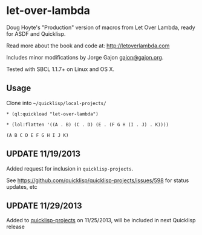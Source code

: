 let-over-lambda
===============

Doug Hoyte's "Production" version of macros from Let Over Lambda, ready for ASDF and Quicklisp.

Read more about the book and code at: http://letoverlambda.com

Includes minor modifications by Jorge Gajon <gajon@gajon.org>.

Tested with SBCL 1.1.7+ on Linux and OS X.

Usage
-----

Clone into `~/quicklisp/local-projects/`

    * (ql:quickload "let-over-lambda")
    
    * (lol:flatten '((A . B) (C . D) (E . (F G H (I . J) . K))))
    
    (A B C D E F G H I J K)

UPDATE 11/19/2013
-----------------

Added request for inclusion in `quicklisp-projects`.

See https://github.com/quicklisp/quicklisp-projects/issues/598 for status updates, etc

UPDATE 11/29/2013
-----------------

Added to [quicklisp-projects](https://github.com/quicklisp/quicklisp-projects) on 11/25/2013, will be included in next Quicklisp release
